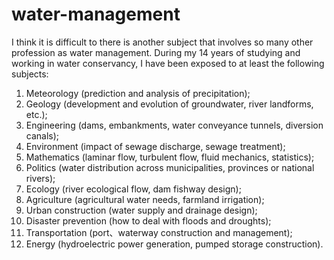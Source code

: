 # water-management
I think it is difficult to there is another subject that involves so many other profession as water management.
During my 14 years of studying and working in water conservancy, I have been exposed to at least the following subjects:
1. Meteorology (prediction and analysis of precipitation);
2. Geology (development and evolution of groundwater, river landforms, etc.);
3. Engineering (dams, embankments, water conveyance tunnels, diversion canals);
4. Environment (impact of sewage discharge, sewage treatment);
5. Mathematics (laminar flow, turbulent flow, fluid mechanics, statistics);
6. Politics (water distribution across municipalities, provinces or national rivers);
7. Ecology (river ecological flow, dam fishway design);
8. Agriculture (agricultural water needs, farmland irrigation);
9. Urban construction (water supply and drainage design);
10. Disaster prevention (how to deal with floods and droughts);
11. Transportation (port、waterway construction and management);
12. Energy (hydroelectric power generation, pumped storage construction).
